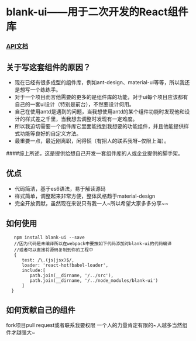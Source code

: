 # blank-ui——用于二次开发的React组件库

### [API文档](https://blankPen.github.io/blank-ui)

## 关于写这套组件的原因？
- 现在已经有很多成型的组件库，例如ant-design、material-ui等等，所以我还是想写一个练练手。
- 对于一个项目而言他需要的更多的是组件库的功能，对于ui每个项目应该都有自己的一套ui设计（特别是前台），不然要设计何用。
- 自己在使用antd是遇到的问题，当我想使用antd的某个组件功能时发现他和设计的样式差之千里，当我想去调整时发现有一定难度。
- 所以我迫切需要一个组件库它里面能找到我想要的功能组件，并且他能提供样式功能等良好的自定义方法。
- 最重要一点，最近刚离职，闲得慌（有招人的联系我呀~仅限上海）。

####综上所述，这是提供给想自己开发一套组件库的人或企业提供的脚手架。

## 优点
- 代码简洁，基于es6语法，易于解读源码
- 样式简单，调整起来非常方便，整体风格趋于material-design
- 完全开放贡献，虽然现在来说只有我一人~所以希望大家多多分享~~

## 如何使用

```
   npm install blank-ui --save
   //因为代码是未编译所以在webpack中要按如下代码添加对blank-ui的代码编译
   //或者可以直接将源码复制到你的工程中
   {
      test: /\.(js|jsx)$/,
      loader: 'react-hot!babel-loader',
      include:[
         path.join(__dirname, '/../src'),
         path.join(__dirname, '/../node_modules/blank-ui')
      ]
  }
```

## 如何贡献自己的组件
fork项目pull request或者联系我要权限
一个人的力量肯定有限的~人越多当然组件才越强大~

    
